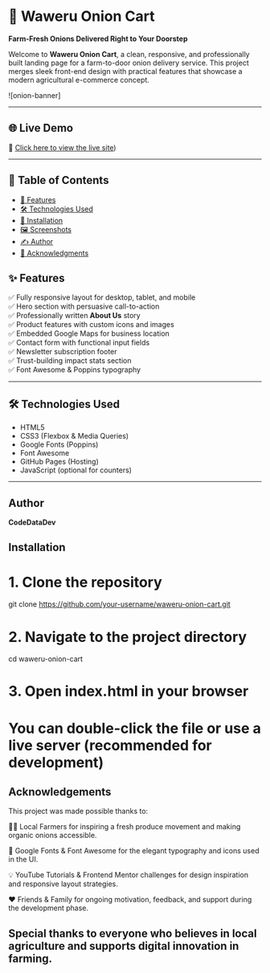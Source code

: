 # 🧅 Waweru Onion Cart

**Farm-Fresh Onions Delivered Right to Your Doorstep**

Welcome to **Waweru Onion Cart**, a clean, responsive, and professionally built landing page for a farm-to-door onion delivery service. This project merges sleek front-end design with practical features that showcase a modern agricultural e-commerce concept.

![onion-banner][](https://github.com/ItsMureithi/fresh-onions-shop/blob/main/Images/Logo.png) <!-- Optional: Add screenshot/image URL -->

---

## 🌐 Live Demo

🔗 [Click here to view the live site](https://github.com/ItsMureithi/fresh-onions-shop/tree/main))

---

## 🧩 Table of Contents

- [🌟 Features](#-features)
- [🛠️ Technologies Used](#️-technologies-used)
- [🚀 Installation](#-installation)
- [🖼️ Screenshots](#️-screenshots)
- [✍️ Author](#️-author)
- [🙏 Acknowledgments](#-acknowledgments)

## ✨ Features

✅ Fully responsive layout for desktop, tablet, and mobile  
✅ Hero section with persuasive call-to-action  
✅ Professionally written **About Us** story  
✅ Product features with custom icons and images  
✅ Embedded Google Maps for business location  
✅ Contact form with functional input fields  
✅ Newsletter subscription footer  
✅ Trust-building impact stats section  
✅ Font Awesome & Poppins typography  

---

## 🛠️ Technologies Used

- HTML5  
- CSS3 (Flexbox & Media Queries)  
- Google Fonts (Poppins)  
- Font Awesome  
- GitHub Pages (Hosting)  
- JavaScript (optional for counters)

---
## Author

__CodeDataDev__


## Installation


# 1. Clone the repository
git clone https://github.com/your-username/waweru-onion-cart.git

# 2. Navigate to the project directory
cd waweru-onion-cart

# 3. Open index.html in your browser
# You can double-click the file or use a live server (recommended for development)


## Acknowledgements
This project was made possible thanks to:

🧑‍🌾 Local Farmers  for inspiring a fresh produce movement and making organic onions accessible.

🎨 Google Fonts & Font Awesome for the elegant typography and icons used in the UI.

💡 YouTube Tutorials & Frontend Mentor challenges for design inspiration and responsive layout strategies.

❤️ Friends & Family  for ongoing motivation, feedback, and support during the development phase.


## Special thanks to everyone who believes in local agriculture and supports digital innovation in farming.
